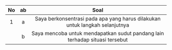 **No** | **ab** | **Soal** | 
:-----:|:-----:|:-----:|
|1| a | Saya berkonsentrasi pada apa yang harus dilakukan untuk langkah selanjutnya |
| | b | Saya mencoba untuk mendapatkan sudut pandang lain terhadap situasi tersebut |
